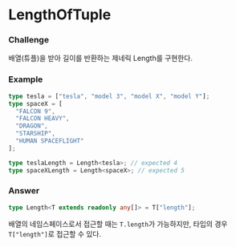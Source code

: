# LengthOfTuple

### Challenge

배열(튜플)을 받아 길이를 반환하는 제네릭 Length<T>를 구현한다.

### Example

```ts
type tesla = ["tesla", "model 3", "model X", "model Y"];
type spaceX = [
  "FALCON 9",
  "FALCON HEAVY",
  "DRAGON",
  "STARSHIP",
  "HUMAN SPACEFLIGHT"
];

type teslaLength = Length<tesla>; // expected 4
type spaceXLength = Length<spaceX>; // expected 5
```

### Answer

```ts
type Length<T extends readonly any[]> = T["length"];
```

배열의 네임스페이스로서 접근할 때는 `T.length`가 가능하지만, 타입의 경우 `T["length"]`로 접근할 수 있다.
